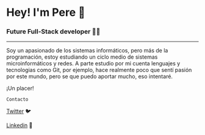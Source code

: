 # Hey! I'm Pere 👋

### Future Full-Stack developer 👨‍💻
---
Soy un apasionado de los sistemas informáticos, pero más de la programación, estoy estudiando un ciclo medio de sistemas microinformáticos y redes. A parte estudio por mi cuenta lenguajes y tecnologias como Git, por ejemplo, hace realmente poco que sentí pasión por este mundo, pero se que puedo aportar mucho, eso intentaré. 

¡Un placer!

`Contacto`

[Twitter](https://twitter.com/pereeegm) 🐦

[Linkedin](https://www.linkedin.com/in/pere-garcia-a66144218/) 💼



